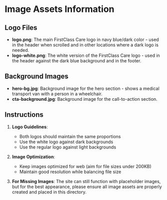 # Image Assets Information

## Logo Files
- **logo.png**: The main FirstClass Care logo in navy blue/dark color - used in the header when scrolled and in other locations where a dark logo is needed.
- **logo-white.png**: The white version of the FirstClass Care logo - used in the header against the dark blue background and in the footer.

## Background Images
- **hero-bg.jpg**: Background image for the hero section - shows a medical transport van with a person in a wheelchair.
- **cta-background.jpg**: Background image for the call-to-action section.

## Instructions
1. **Logo Guidelines**:
   - Both logos should maintain the same proportions
   - Use the white logo against dark backgrounds
   - Use the regular logo against light backgrounds

2. **Image Optimization**:
   - Keep images optimized for web (aim for file sizes under 200KB)
   - Maintain good resolution while balancing file size
   
3. **For Missing Images**:
   The site can still function with placeholder images, but for the best appearance, please ensure all image assets are properly created and placed in this directory. 